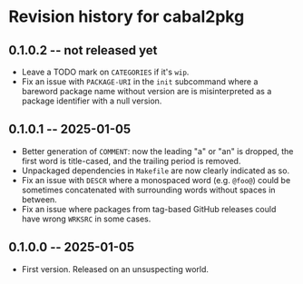 # Revision history for cabal2pkg

## 0.1.0.2 -- not released yet

* Leave a TODO mark on `CATEGORIES` if it's `wip`.
* Fix an issue with `PACKAGE-URI` in the `init` subcommand where a bareword
  package name without version are is misinterpreted as a package
  identifier with a null version.

## 0.1.0.1 -- 2025-01-05

* Better generation of `COMMENT`: now the leading "a" or "an" is dropped,
  the first word is title-cased, and the trailing period is removed.
* Unpackaged dependencies in `Makefile` are now clearly indicated as so.
* Fix an issue with `DESCR` where a monospaced word (e.g. `@foo@`) could be
  sometimes concatenated with surrounding words without spaces in between.
* Fix an issue where packages from tag-based GitHub releases could
  have wrong `WRKSRC` in some cases.

## 0.1.0.0 -- 2025-01-05

* First version. Released on an unsuspecting world.
